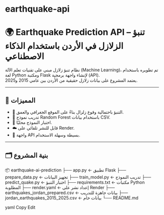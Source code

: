 # earthquake-api
# 🌍 Earthquake Prediction API – تنبؤ الزلازل في الأردن باستخدام الذكاء الاصطناعي

نظام تنبؤ زلازل مبني على تقنيات تعلم الآلة (Machine Learning)، تم تطويره باستخدام لغة Python ومكتبة Flask لإنشاء واجهة برمجية (API).  
يعتمد المشروع على بيانات زلازل حقيقية من الأردن بين عامي 2015 و2025.

---

## 📌 المميزات

- 🔮 التنبؤ باحتمالية وقوع زلزال بناءً على الموقع الجغرافي والعمق.
- 🧠 تدريب نموذج Random Forest باستخدام بيانات CSV.
- 🧪 اختبار النموذج محليًا.
- ☁️ قابل للنشر تلقائي على Render.
- 📡 واجهة API بسيطة وسهلة الاستخدام.

---

## 🗂️ بنية المشروع

📦 earthquake-ai-prediction
├── app.py ← تطبيق Flask
├── prepare_data.py ← تجهيز البيانات
├── train_model.py ← تدريب النموذج
├── predict_quake.py ← اختبار التنبؤ
├── requirements.txt ← مكتبات Python المطلوبة
├── render.yaml ← إعداد نشر على Render
├── earthquakes_jordan_prepared.csv ← بيانات جاهزة للتدريب
├── jordan_earthquakes_2015_2025.csv ← بيانات خام
└── README.md

yaml
Copy
Edit

